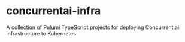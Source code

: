 # concurrentai-infra
A collection of Pulumi TypeScript projects for deploying Concurrent.ai infrastructure to Kubernetes
